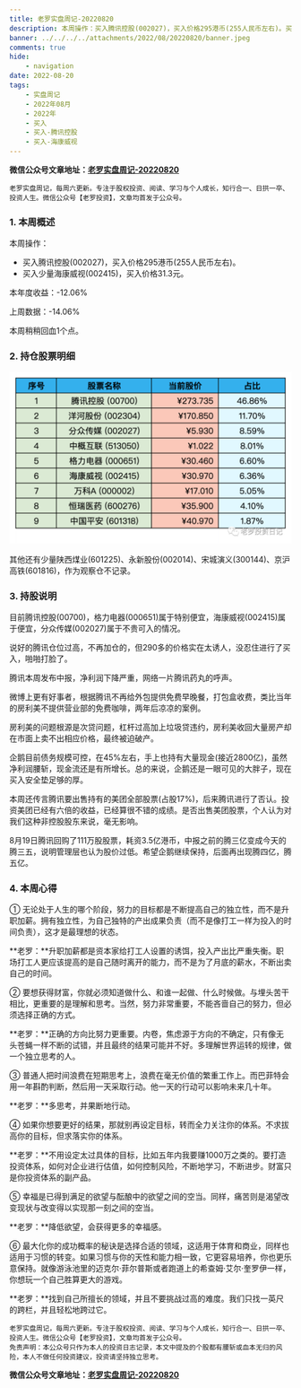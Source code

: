 ```yaml
---
title: 老罗实盘周记-20220820
description: 本周操作：买入腾讯控股(002027)，买入价格295港币(255人民币左右)。买入少量海康威视(002415)，买入价格31.3元。本年度收益：-14.06%，上周数据：-15.13%，本周稍稍回血1个点。其他还有少量陕西煤业(601225)、永新股份(002014)、宋城演义(300144)、京沪高铁(601816)，作为观察仓不记录。目前腾讯控股(00700)，格力电器(000651)属于特别便宜，海康威视(002415)属于便宜，分众传媒(002027)属于不贵可入的情况。
banner: ../../../../attachments/2022/08/20220820/banner.jpeg
comments: true
hide:
    - navigation
date: 2022-08-20
tags:
    - 实盘周记
    - 2022年08月
    - 2022年
    - 买入
    - 买入-腾讯控股
    - 买入-海康威视
---
```


__微信公众号文章地址：[老罗实盘周记-20220820](https://mp.weixin.qq.com/s/24beTmdfiL6a83oojwdtEw)__

```
老罗实盘周记，每周六更新。专注于股权投资、阅读、学习与个人成长，知行合一、日拱一卒、投资人生。微信公众号【老罗投资】，文章均首发于公众号。
```

### 1. 本周概述

本周操作：

+ 买入腾讯控股(002027)，买入价格295港币(255人民币左右)。
+ 买入少量海康威视(002415)，买入价格31.3元。

本年度收益：<span class="green">-12.06%</span>

上周数据：<span class="green">-14.06%</span>

本周稍稍回血1个点。

### 2. 持仓股票明细

![持仓股票明细 (港股已换算为人民币)](../../../attachments/2022/08/20220820/1.png)

其他还有少量陕西煤业(601225)、永新股份(002014)、宋城演义(300144)、京沪高铁(601816)，作为观察仓不记录。

### 3. 持股说明

目前腾讯控股(00700)，格力电器(000651)属于特别便宜，海康威视(002415)属于便宜，分众传媒(002027)属于不贵可入的情况。

说好的腾讯仓位过高，不再加仓的，但290多的价格实在太诱人，没忍住进行了买入，啪啪打脸了。

腾讯本周发布中报，净利润下降严重，网络一片腾讯药丸的呼声。

微博上更有好事者，根据腾讯不再给外包提供免费早晚餐，打包盒收费，类比当年的房利美不提供营业部的免费咖啡，两年后凉凉的案例。

房利美的问题根源是次贷问题，杠杆过高加上垃圾贷违约，房利美收回大量房产却在市面上卖不出相应价格，最终被迫破产。

企鹅目前债务规模可控，在45%左右，手上也持有大量现金(接近2800亿)，虽然净利润腰斩，现金流还是有所增长。总的来说，企鹅还是一眼可见的大胖子，现在买入安全垫足够的厚。

本周还传言腾讯要出售持有的美团全部股票(占股17%)，后来腾讯进行了否认。投资美团已经有六倍的收益，已经算很不错的成绩。是否出售美团股票，个人认为对我们这种非控股股东来说，毫无影响。

8月19日腾讯回购了111万股股票，耗资3.5亿港币，中报之前的腾三亿变成今天的腾三五，说明管理层也认为股价过低。希望企鹅继续保持，后面再出现腾四亿，腾五亿。

### 4. 本周心得

① 无论处于人生的哪个阶段，努力的目标都是不断提高自己的独立性，而不是升职加薪。拥有独立性，为自己独特的产出成果负责（而不是像打工一样为投入的时间负责），这才是最理想的状态。

**老罗：**升职加薪都是资本家给打工人设置的诱饵，投入产出比严重失衡。职场打工人更应该提高的是自己随时离开的能力，而不是为了月底的薪水，不断出卖自己的时间。

② 要想获得财富，你就必须知道做什么、和谁一起做、什么时候做。与埋头苦干相比，更重要的是理解和思考。当然，努力非常重要，不能吝啬自己的努力，但必须选择正确的方式。

**老罗：**正确的方向比努力更重要。内卷，焦虑源于方向的不确定，只有像无头苍蝇一样不断的试错，并且最终的结果可能并不好。多理解世界运转的规律，做一个独立思考的人。

③ 普通人把时间浪费在短期思考上，浪费在毫无价值的繁重工作上。而巴菲特会用一年斟酌判断，然后用一天采取行动。他一天的行动可以影响未来几十年。

**老罗：**多思考，并果断地行动。

④ 如果你想要更好的结果，那就别再设定目标，转而全力关注你的体系。不求拔高你的目标，但求落实你的体系。

**老罗：**不用设定太过具体的目标，比如五年内我要赚1000万之类的。要打造投资体系，如何对企业进行估值，如何控制风险，不断地学习，不断进步。财富只是你投资体系的副产品。

⑤ 幸福是已得到满足的欲望与酝酿中的欲望之间的空当。同样，痛苦则是渴望改变现状与改变得以实现那一刻之间的空当。

**老罗：**降低欲望，会获得更多的幸福感。

⑥ 最大化你的成功概率的秘诀是选择合适的领域，这适用于体育和商业，同样也适用于习惯的转变。如果习惯与你的天性和能力相一致，它更容易培养，你也更乐意保持。就像游泳池里的迈克尔·菲尔普斯或者跑道上的希查姆·艾尔·奎罗伊一样，你想玩一个自己胜算更大的游戏。

**老罗：**找到自己所擅长的领域，并且不要挑战过高的难度。我们只找一英尺的跨栏，并且轻松地跨过它。

```
老罗实盘周记，每周六更新。专注于股权投资、阅读、学习与个人成长，知行合一、日拱一卒、投资人生。微信公众号【老罗投资】，文章均首发于公众号。
免责声明：本公众号只作为本人的投资日志记录，本文中提及的个股都有腰斩或血本无归的风险，本人不做任何投资建议，投资请坚持独立思考。
```

__微信公众号文章地址：[老罗实盘周记-20220820](https://mp.weixin.qq.com/s/24beTmdfiL6a83oojwdtEw)__